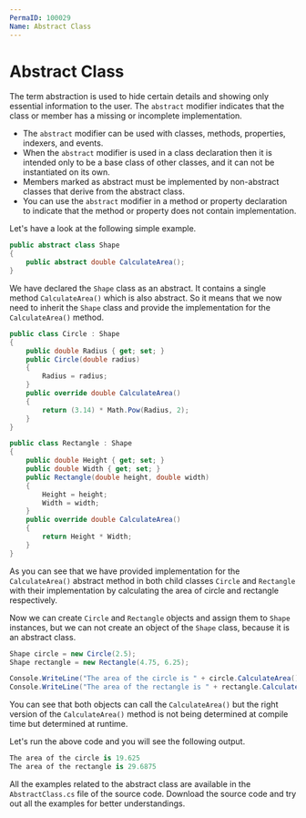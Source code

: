 ```yaml
---
PermaID: 100029
Name: Abstract Class
---
```


# Abstract Class

The term abstraction is used to hide certain details and showing only essential information to the user. The `abstract` modifier indicates that the class or member has a missing or incomplete implementation. 

 - The `abstract` modifier can be used with classes, methods, properties, indexers, and events. 
 - When the `abstract` modifier is used in a class declaration then it is intended only to be a base class of other classes, and it can not be instantiated on its own. 
 - Members marked as abstract must be implemented by non-abstract classes that derive from the abstract class.
 - You can use the `abstract` modifier in a method or property declaration to indicate that the method or property does not contain implementation.

Let's have a look at the following simple example.

```csharp
public abstract class Shape
{
    public abstract double CalculateArea();
}
```

We have declared the `Shape` class as an abstract. It contains a single method `CalculateArea()` which is also abstract. So it means that we now need to inherit the `Shape` class and provide the implementation for the `CalculateArea()` method.

```csharp
public class Circle : Shape
{
    public double Radius { get; set; }
    public Circle(double radius)
    {
        Radius = radius;
    }
    public override double CalculateArea()
    {
        return (3.14) * Math.Pow(Radius, 2);
    }
}

public class Rectangle : Shape
{
    public double Height { get; set; }
    public double Width { get; set; }
    public Rectangle(double height, double width)
    {
        Height = height;
        Width = width;
    }
    public override double CalculateArea()
    {
        return Height * Width;
    }
}
```

As you can see that we have provided implementation for the `CalculateArea()` abstract method in both child classes `Circle` and `Rectangle` with their implementation by calculating the area of circle and rectangle respectively.

Now we can create `Circle` and  `Rectangle` objects and assign them to `Shape` instances, but we can not create an object of the `Shape` class, because it is an abstract class.

```csharp
Shape circle = new Circle(2.5);
Shape rectangle = new Rectangle(4.75, 6.25);

Console.WriteLine("The area of the circle is " + circle.CalculateArea());
Console.WriteLine("The area of the rectangle is " + rectangle.CalculateArea());
```

You can see that both objects can call the `CalculateArea()` but the right version of the `CalculateArea()` method is not being determined at compile time but determined at runtime. 

Let's run the above code and you will see the following output.

```csharp
The area of the circle is 19.625
The area of the rectangle is 29.6875
```

All the examples related to the abstract class are available in the `AbstractClass.cs` file of the source code. Download the source code and try out all the examples for better understandings.
